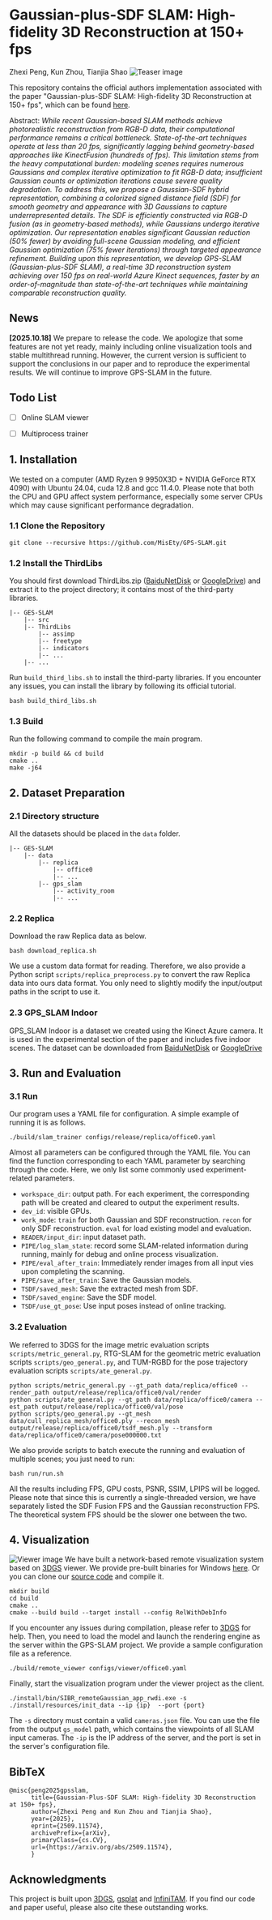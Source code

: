 # Gaussian-plus-SDF SLAM: High-fidelity 3D Reconstruction at 150+ fps
Zhexi Peng, Kun Zhou, Tianjia Shao
![Teaser image](assets/teaser.jpg)

This repository contains the official authors implementation associated with the paper "Gaussian-plus-SDF SLAM: High-fidelity 3D Reconstruction at 150+ fps", which can be found [here](https://arxiv.org/abs/2509.11574).

Abstract: *While recent Gaussian-based SLAM methods achieve photorealistic reconstruction from RGB-D data, their computational performance remains a critical bottleneck. State-of-the-art techniques operate at less than 20 fps, significantly lagging behind geometry-based approaches like KinectFusion (hundreds of fps). This limitation stems from the heavy computational burden: modeling scenes requires numerous Gaussians and complex iterative optimization to fit RGB-D data; insufficient Gaussian counts or optimization iterations cause severe quality degradation. To address this, we propose a Gaussian-SDF hybrid representation, combining a colorized signed distance field (SDF) for smooth geometry and appearance with 3D Gaussians to capture underrepresented details. The SDF is efficiently constructed via RGB-D fusion (as in geometry-based methods), while Gaussians undergo iterative optimization. 
Our representation enables significant Gaussian reduction (50\% fewer) by avoiding full-scene Gaussian modeling, and efficient Gaussian optimization (75\% fewer iterations) through targeted appearance refinement.
Building upon this representation, we develop GPS-SLAM (Gaussian-plus-SDF SLAM), a real-time 3D reconstruction system achieving over 150 fps on real-world Azure Kinect sequences, faster by an order-of-magnitude than state-of-the-art techniques while maintaining comparable reconstruction quality.*


## News
**[2025.10.18]** We prepare to release the code. We apologize that some features are not yet ready, mainly including online visualization tools and stable multithread running. However, the current version is sufficient to support the conclusions in our paper and to reproduce the experimental results. We will continue to improve GPS-SLAM in the future.

## Todo List
- [ ] Online SLAM viewer
- [ ] Multiprocess trainer


## 1. Installation
We tested on a computer (AMD Ryzen 9 9950X3D + NVIDIA GeForce RTX 4090) with Ubuntu 24.04, cuda 12.8 and gcc 11.4.0. Please note that both the CPU and GPU affect system performance, especially some server CPUs which may cause significant performance degradation.
### 1.1 Clone the Repository
```
git clone --recursive https://github.com/MisEty/GPS-SLAM.git
```

### 1.2 Install the ThirdLibs
You should first download ThirdLibs.zip ([BaiduNetDisk](https://pan.baidu.com/s/1zkN2GSNSQdArECPC1x_cWQ?pwd=2hei) or [GoogleDrive](https://drive.google.com/file/d/1yD0wK8tX4FMos8Fk6-AIxeLdZ5AVuwCO/view?usp=sharing)) and extract it to the project directory; it contains most of the third-party libraries.
```
|-- GES-SLAM
    |-- src
    |-- ThirdLibs
        |-- assimp
        |-- freetype
        |-- indicators
        |-- ...
    |-- ...
```
Run `build_third_libs.sh` to install the third-party libraries. If you encounter any issues, you can install the library by following its official tutorial.
```
bash build_third_libs.sh
```
### 1.3 Build
Run the following command to compile the main program.
```
mkdir -p build && cd build
cmake ..
make -j64
```

## 2. Dataset Preparation
### 2.1 Directory structure
All the datasets should be placed in the `data` folder. 
```
|-- GES-SLAM
    |-- data
        |-- replica
            |-- office0
            |-- ...
        |-- gps_slam
            |-- activity_room
            |-- ...
```

### 2.2 Replica
Download the raw Replica data as below.
```
bash download_replica.sh
```
We use a custom data format for reading. Therefore, we also provide a Python script `scripts/replica_preprocess.py` to convert the raw Replica data into ours data format. You only need to slightly modify the input/output paths in the script to use it.

### 2.3 GPS_SLAM Indoor
GPS_SLAM Indoor is a dataset we created using the Kinect Azure camera. It is used in the experimental section of the paper and includes five indoor scenes. The dataset can be downloaded from [BaiduNetDisk](https://pan.baidu.com/s/1YHZn6B781D9ZtFsf0fi9sw?pwd=5964) or [GoogleDrive](https://drive.google.com/file/d/1ZVICqHVdWDO1OvltxGJXuJ2YG4FYNLHD/view?usp=sharing)

## 3. Run and Evaluation
### 3.1 Run
Our program uses a YAML file for configuration. A simple example of running it is as follows.
```
./build/slam_trainer configs/release/replica/office0.yaml
```
Almost all parameters can be configured through the YAML file. You can find the function corresponding to each YAML parameter by searching through the code. Here, we only list some commonly used experiment-related parameters.
- `workspace_dir`: output path. For each experiment, the corresponding path will be created and cleared to output the experiment results.
- `dev_id`: visible GPUs.
- `work_mode`: `train` for both Gaussian and SDF reconstruction. `recon` for only SDF reconstruction. `eval` for load existing model and evaluation.
- `READER/input_dir`: input dataset path.
- `PIPE/log_slam_state`: record some SLAM-related information during running, mainly for debug and online process visualization.
- `PIPE/eval_after_train`: Immediately render images from all input vies upon completing the scanning.
- `PIPE/save_after_train`: Save the Gaussian models.
- `TSDF/saved_mesh`: Save the extracted mesh from SDF.
- `TSDF/saved_engine`: Save the SDF model.
- `TSDF/use_gt_pose`: Use input poses instead of online tracking.
### 3.2 Evaluation
We referred to 3DGS for the image metric evaluation scripts `scripts/metric_general.py`, RTG-SLAM for the geometric metric evaluation scripts `scripts/geo_general.py`, and TUM-RGBD for the pose trajectory evaluation scripts `scripts/ate_general.py`.
```
python scripts/metric_general.py --gt_path data/replica/office0 --render_path output/release/replica/office0/val/render
python scripts/ate_general.py --gt_path data/replica/office0/camera --est_path output/release/replica/office0/val/pose
python scripts/geo_general.py --gt_mesh data/cull_replica_mesh/office0.ply --recon_mesh output/release/replica/office0/tsdf_mesh.ply --transform data/replica/office0/camera/pose000000.txt
```
We also provide scripts to batch execute the running and evaluation of multiple scenes; you just need to run:
```
bash run/run.sh
```
All the results including FPS, GPU costs, PSNR, SSIM, LPIPS will be logged. Please note that since this is currently a single-threaded version, we have separately listed the SDF Fusion FPS and the Gaussian reconstruction FPS. The theoretical system FPS should be the slower one between the two.

## 4. Visualization
![Viewer image](assets/viewer.png)
We have built a network-based remote visualization system based on [3DGS](https://github.com/graphdeco-inria/gaussian-splatting) viewer. We provide pre-built binaries for Windows [here](https://drive.google.com/file/d/1h_6quYAqQBvbxLS1L9ZfF5MIkEpDbYVi/view?usp=sharing). Or you can clone our [source code](https://github.com/MisEty/GPS-SLAM_viewer) and compile it.
```
mkdir build
cd build
cmake ..
cmake --build build --target install --config RelWithDebInfo
```
If you encounter any issues during compilation, please refer to [3DGS](https://github.com/graphdeco-inria/gaussian-splatting) for help. Then, you need to load the model and launch the rendering engine as the server within the GPS-SLAM project. We provide a sample configuration file as a reference.
```
./build/remote_viewer configs/viewer/office0.yaml
```
Finally, start the visualization program under the viewer project as the client.

```
./install/bin/SIBR_remoteGaussian_app_rwdi.exe -s ./install/resources/init_data --ip {ip}  --port {port}
```
The `-s` directory must contain a valid `cameras.json` file. You can use the file from the output `gs_model` path, which contains the viewpoints of all SLAM input cameras. The `-ip` is the IP address of the server, and the port is set in the server's configuration file.

<section class="section" id="BibTeX">
  <div class="container is-max-desktop content">
    <h2 class="title">BibTeX</h2>
    <pre><code>@misc{peng2025gpsslam,
      title={Gaussian-Plus-SDF SLAM: High-fidelity 3D Reconstruction at 150+ fps}, 
      author={Zhexi Peng and Kun Zhou and Tianjia Shao},
      year={2025},
      eprint={2509.11574},
      archivePrefix={arXiv},
      primaryClass={cs.CV},
      url={https://arxiv.org/abs/2509.11574}, 
      }</code></pre>
  </div>
</section>

## Acknowledgments
This project is built upon [3DGS](https://github.com/graphdeco-inria/gaussian-splatting), [gsplat](https://github.com/nerfstudio-project/gsplat) and [InfiniTAM](https://github.com/victorprad/InfiniTAM). If you find our code and paper useful, please also cite these outstanding works.
